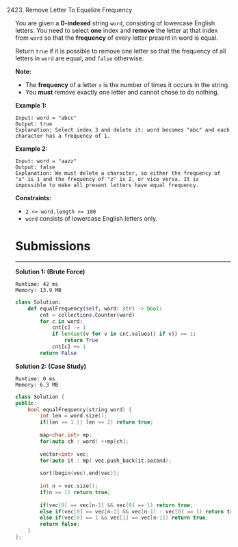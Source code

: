 2423. Remove Letter To Equalize Frequency

You are given a **0-indexed** string `word`, consisting of lowercase English letters. You need to select **one** index and **remove** the letter at that index from `word` so that the **frequency** of every letter present in word is equal.

Return `true` if it is possible to remove one letter so that the frequency of all letters in `word` are equal, and `false` otherwise.

**Note:**

* The **frequency** of a letter `x` is the number of times it occurs in the string.
* You **must** remove exactly one letter and cannot chose to do nothing.
 

**Example 1:**
```
Input: word = "abcc"
Output: true
Explanation: Select index 3 and delete it: word becomes "abc" and each character has a frequency of 1.
```

**Example 2:**
```
Input: word = "aazz"
Output: false
Explanation: We must delete a character, so either the frequency of "a" is 1 and the frequency of "z" is 2, or vice versa. It is impossible to make all present letters have equal frequency.
```

**Constraints:**

* `2 <= word.length <= 100`
* `word` consists of lowercase English letters only.

# Submissions
---
**Solution 1: (Brute Force)**
```
Runtime: 42 ms
Memory: 13.9 MB
```
```python
class Solution:
    def equalFrequency(self, word: str) -> bool:
        cnt = collections.Counter(word)
        for c in word:
            cnt[c] -= 1
            if len(set(v for v in cnt.values() if v)) == 1:
                return True
            cnt[c] += 1
        return False
```

**Solution 2: (Case Study)**
```
Runtime: 0 ms
Memory: 6.3 MB
```
```c++
class Solution {
public:
    bool equalFrequency(string word) {
        int len = word.size();
        if(len == 1 || len == 2) return true;
        
        map<char,int> mp;
        for(auto ch : word) ++mp[ch];
        
        vector<int> vec;
        for(auto it : mp) vec.push_back(it.second);
        
        sort(begin(vec),end(vec));
        
        int n = vec.size();
        if(n == 1) return true;
        
        if(vec[0] == vec[n-1] && vec[0] == 1) return true;
        else if(vec[0] == vec[n-2] && vec[n-1] - vec[0] == 1) return true;
        else if(vec[0] == 1 && vec[1] == vec[n-1]) return true;
        return false;
    }
};
```
